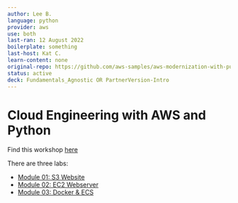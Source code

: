 ```yaml
---
author: Lee B.
language: python
provider: aws
use: both
last-ran: 12 August 2022
boilerplate: something
last-host: Kat C.
learn-content: none
original-repo: https://github.com/aws-samples/aws-modernization-with-pulumi/tree/master/content
status: active
deck: Fundamentals_Agnostic OR PartnerVersion-Intro
---
```


# Cloud Engineering with AWS and Python

Find this workshop [here](https://pulumi.awsworkshop.io/20_cloud_engineering_python.html)

There are three labs:

* [Module 01: S3 Website](https://pulumi.awsworkshop.io/20_cloud_engineering_python/20_getting_started_with_pulumi.html)
* [Module 02: EC2 Webserver](https://pulumi.awsworkshop.io/20_cloud_engineering_python/30_deploying_webservers.html)
* [Module 03: Docker & ECS](https://pulumi.awsworkshop.io/20_cloud_engineering_python/40_ecs.html)
